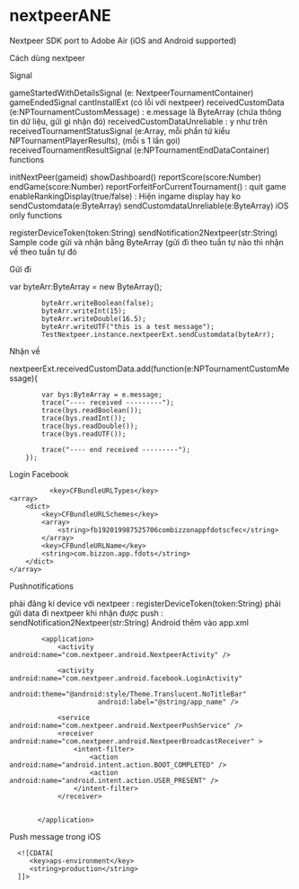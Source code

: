 nextpeerANE
===========

Nextpeer SDK port to Adobe Air (iOS and Android supported)

Cách dùng nextpeer

Signal

gameStartedWithDetailsSignal (e: NextpeerTournamentContainer)
gameEndedSignal
cantInstallExt (có lỗi với nextpeer)
receivedCustomData (e:NPTournamentCustomMessage) : e.message là ByteArray (chứa thông tin dữ liệu, gửi gì nhận đó)
receivedCustomDataUnreliable : y như trên
receivedTournamentStatusSignal (e:Array, mỗi phần tử kiểu NPTournamentPlayerResults), (mỗi s 1 lần gọi)
receivedTournamentResultSignal (e:NPTournamentEndDataContainer)
functions

initNextPeer(gameid)
showDashboard()
reportScore(score:Number)
endGame(score:Number)
reportForfeitForCurrentTournament() : quit game
enableRankingDisplay(true/false) : Hiện ingame display hay ko
sendCustomdata(e:ByteArray)
sendCustomdataUnreliable(e:ByteArray)
iOS only functions

registerDeviceToken(token:String)
sendNotification2Nextpeer(str:String)
Sample code gửi và nhận bằng ByteArray (gửi đi theo tuần tự nào thì nhận về theo tuần tự đó

Gửi đi

var byteArr:ByteArray = new ByteArray();

			byteArr.writeBoolean(false);
			byteArr.writeInt(15);
			byteArr.writeDouble(16.5);
			byteArr.writeUTF("this is a test message"); 
			TestNextpeer.instance.nextpeerExt.sendCustomdata(byteArr);
Nhận về

nextpeerExt.receivedCustomData.add(function(e:NPTournamentCustomMessage){

			var bys:ByteArray = e.message;
			trace("---- received ---------");
			trace(bys.readBoolean());
			trace(bys.readInt());
			trace(bys.readDouble());
			trace(bys.readUTF());
			
			trace("---- end received ---------"); 
		});
Login Facebook

              <key>CFBundleURLTypes</key>
	<array>
		<dict>
			<key>CFBundleURLSchemes</key>
			<array>
				<string>fb192019987525706combizzonappfdotscfec</string>
			</array>
			<key>CFBundleURLName</key>
			<string>com.bizzon.app.fdots</string>
		</dict>
	</array>	
Pushnotifications

phải đăng kí device với nextpeer : registerDeviceToken(token:String)
phải gửi data đi nextpeer khi nhận được push : sendNotification2Nextpeer(str:String)
Android thêm vào app.xml

<uses-permission android:name=“android.permission.INTERNET” />	<uses-permission android:name=“android.permission.ACCESS_NETWORK_STATE” />	<uses-permission android:name=“android.permission.RECEIVE_BOOT_COMPLETED” />

		    
		    <application>
		    	<activity android:name="com.nextpeer.android.NextpeerActivity" />   
		    	
		    	<activity android:name="com.nextpeer.android.facebook.LoginActivity"
				          android:theme="@android:style/Theme.Translucent.NoTitleBar"
				          android:label="@string/app_name" />
				 
				<service android:name="com.nextpeer.android.NextpeerPushService" />
				<receiver android:name="com.nextpeer.android.NextpeerBroadcastReceiver" >
				    <intent-filter>
				        <action android:name="android.intent.action.BOOT_COMPLETED" />
				        <action android:name="android.intent.action.USER_PRESENT" />
				    </intent-filter>
				</receiver>
		    	
		    		
	       </application>
Push message trong iOS

<Entitlements>

      <![CDATA[ 
         <key>aps-environment</key> 
         <string>production</string> 
      ]]> 
   </Entitlements>

